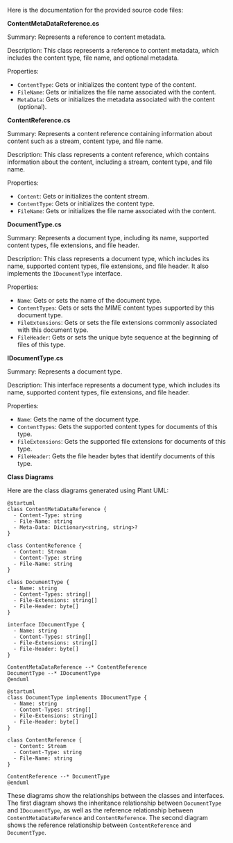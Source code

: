 Here is the documentation for the provided source code files:

**ContentMetaDataReference.cs**

Summary:
Represents a reference to content metadata.

Description:
This class represents a reference to content metadata, which includes the content type, file name, and optional metadata.

Properties:

* `ContentType`: Gets or initializes the content type of the content.
* `FileName`: Gets or initializes the file name associated with the content.
* `MetaData`: Gets or initializes the metadata associated with the content (optional).

**ContentReference.cs**

Summary:
Represents a content reference containing information about content such as a stream, content type, and file name.

Description:
This class represents a content reference, which contains information about the content, including a stream, content type, and file name.

Properties:

* `Content`: Gets or initializes the content stream.
* `ContentType`: Gets or initializes the content type.
* `FileName`: Gets or initializes the file name associated with the content.

**DocumentType.cs**

Summary:
Represents a document type, including its name, supported content types, file extensions, and file header.

Description:
This class represents a document type, which includes its name, supported content types, file extensions, and file header. It also implements the `IDocumentType` interface.

Properties:

* `Name`: Gets or sets the name of the document type.
* `ContentTypes`: Gets or sets the MIME content types supported by this document type.
* `FileExtensions`: Gets or sets the file extensions commonly associated with this document type.
* `FileHeader`: Gets or sets the unique byte sequence at the beginning of files of this type.

**IDocumentType.cs**

Summary:
Represents a document type.

Description:
This interface represents a document type, which includes its name, supported content types, file extensions, and file header.

Properties:

* `Name`: Gets the name of the document type.
* `ContentTypes`: Gets the supported content types for documents of this type.
* `FileExtensions`: Gets the supported file extensions for documents of this type.
* `FileHeader`: Gets the file header bytes that identify documents of this type.

**Class Diagrams**

Here are the class diagrams generated using Plant UML:

```
@startuml
class ContentMetaDataReference {
  - Content-Type: string
  - File-Name: string
  - Meta-Data: Dictionary<string, string>?
}

class ContentReference {
  - Content: Stream
  - Content-Type: string
  - File-Name: string
}

class DocumentType {
  - Name: string
  - Content-Types: string[]
  - File-Extensions: string[]
  - File-Header: byte[]
}

interface IDocumentType {
  - Name: string
  - Content-Types: string[]
  - File-Extensions: string[]
  - File-Header: byte[]
}

ContentMetaDataReference --* ContentReference
DocumentType --* IDocumentType
@enduml
```

```
@startuml
class DocumentType implements IDocumentType {
  - Name: string
  - Content-Types: string[]
  - File-Extensions: string[]
  - File-Header: byte[]
}

class ContentReference {
  - Content: Stream
  - Content-Type: string
  - File-Name: string
}

ContentReference --* DocumentType
@enduml
```

These diagrams show the relationships between the classes and interfaces. The first diagram shows the inheritance relationship between `DocumentType` and `IDocumentType`, as well as the reference relationship between `ContentMetaDataReference` and `ContentReference`. The second diagram shows the reference relationship between `ContentReference` and `DocumentType`.